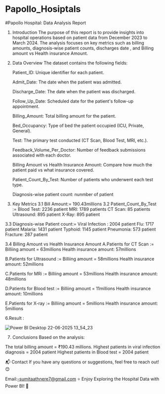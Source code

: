 # Papollo_Hosiptals

#Papollo Hospital: Data Analysis Report

1. Introduction
The purpose of this report is to provide insights into hospital operations based on patient data from December 2023 to March 2024.
The analysis focuses on key metrics such as billing amounts, diagnosis-wise patient counts, discharges date , and Billing amount vs Health insurance Amount.

2. Data Overview
   The dataset contains the following fields:

   Patient_ID: Unique identifier for each patient.

   Admit_Date: The date when the patient was admitted.

   Discharge_Date: The date when the patient was discharged.

   Follow_Up_Date:	Scheduled date for the patient's follow-up appointment.

   Billing_Amount: Total billing amount for the patient.

   Bed_Occupancy: Type of bed the patient occupied (ICU, Private, General).

   Test: The primary test conducted (CT Scan, Blood Test, MRI, etc.).

   Feedback_Volume_Per_Doctor: Number of feedback submissions associated with each doctor.

   Billing Amount vs Health Insurance Amount: Compare how much the patient paid vs what insurance covered.

   Patient_Count_By_Test: Number of patients who underwent each test type.

   Diagnosis-wise patient count: nunmber of patient 


3. Key Metrics
3.1 Bill Amount:= 190.43millions 
3.2 Patient_Count_By_Test :=
Blood Test: 2236 patient
MRI: 1789 patients
CT Scan: 85 patients
Ultrasound: 895 patient
X-Ray: 895 patient

3.3 Diagnosis-wise Patient count:=
Viral Infection : 2004 patient
Flu: 1717 patient
Malaria: 1431 patient
Typhoid: 1145 patient
Pneumonia: 573 patient
Fracture: 287 patient

3.4 Billing Amount vs Health Insurance Amount
A.Patients for CT Scan :=
  Billiing amount = 63millions
  Health insurance amount: 57millions

B.Patients for Ultrasound :=
  Billiing amount = 58millions
  Health insurance amount: 52millions

C.Patients for MRi :=
  Billiing amount = 53millions
  Health insurance amount: 48millions

D.Patients for Blood test :=
  Billiing amount = 11millions
  Health insurance amount: 10millions

E.Patients for X-ray :=
  Billiing amount = 5millions
  Health insurance amount: 5millions

6.Result : 

![Power BI Desktop 22-06-2025 13_54_23](https://github.com/user-attachments/assets/5339cc5c-cd7d-458a-afbf-3b2236b2ebb0)


7. Conclusions
Based on the analysis:

The total billing amount =  ₹190.43 millions.
Highest patients in viral infection diagnosis = 2004 patient
Highest patients in Blood test = 2004 patient



📬 Contact
If you have any questions or suggestions, feel free to reach out! 😊

Email:-sumitaathnere7@gmail.com
⭐ Enjoy Exploring the Hospital Data with Power BI! 🚀

  
